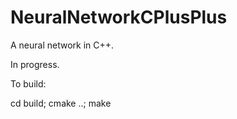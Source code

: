 # NeuralNetworkCPlusPlus

A neural network in C++.

In progress.

To build:

cd build;
cmake ..;
make

